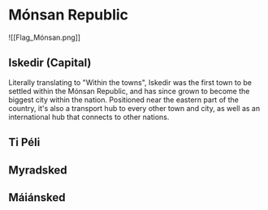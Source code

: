 # Mónsan Republic
![[Flag_Mónsan.png]]
## Iskedir (Capital)
Literally translating to "Within the towns", Iskedir was the first town to be settled within the Mónsan Republic, and has since grown to become the biggest city within the nation. Positioned near the eastern part of the country, it's also a transport hub to every other town and city, as well as an international hub that connects to other nations.
## Ti Péli
## Myradsked
## Máiánsked
